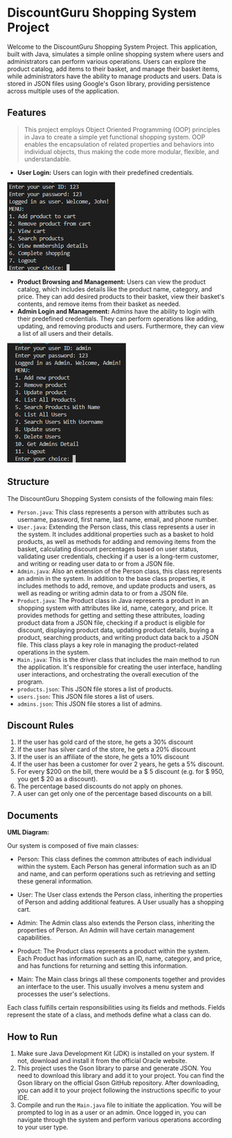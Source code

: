 # DiscountGuru Shopping System Project
Welcome to the DiscountGuru Shopping System Project. This application, built with Java, simulates a simple online shopping system where users and administrators can perform various operations. Users can explore the product catalog, add items to their basket, and manage their basket items, while administrators have the ability to manage products and users. Data is stored in JSON files using Google's Gson library, providing persistence across multiple uses of the application.

## Features

>This project employs Object Oriented Programming (OOP) principles in Java to create a simple yet functional shopping system. OOP enables the encapsulation of related properties and behaviors into individual objects, thus making the code more modular, flexible, and understandable.

- **User Login:** Users can login with their predefined credentials.

![User Console](images/user.PNG)

- **Product Browsing and Management:** Users can view the product catalog, which includes details like the product name, category, and price. They can add desired products to their basket, view their basket's contents, and remove items from their basket as needed.
- **Admin Login and Management:** Admins have the ability to login with their predefined credentials. They can perform operations like adding, updating, and removing products and users. Furthermore, they can view a list of all users and their details.

![Admin Console](images/admin.PNG)

## Structure
The DiscountGuru Shopping System consists of the following main files:
- `Person.java`: This class represents a person with attributes such as username, password, first name, last name, email, and phone number.
- `User.java`: Extending the Person class, this class represents a user in the system. It includes additional properties such as a basket to hold products, as well as methods for adding and removing items from the basket, calculating discount percentages based on user status, validating user credentials, checking if a user is a long-term customer, and writing or reading user data to or from a JSON file.
- `Admin.java`: Also an extension of the Person class, this class represents an admin in the system. In addition to the base class properties, it includes methods to add, remove, and update products and users, as well as reading or writing admin data to or from a JSON file.
- `Product.java`: The Product class in Java represents a product in an shopping system with attributes like id, name, category, and price. It provides methods for getting and setting these attributes, loading product data from a JSON file, checking if a product is eligible for discount, displaying product data, updating product details, buying a product, searching products, and writing product data back to a JSON file. This class plays a key role in managing the product-related operations in the system.
- `Main.java`: This is the driver class that includes the main method to run the application. It's responsible for creating the user interface, handling user interactions, and orchestrating the overall execution of the program.
- `products.json`: This JSON file stores a list of  products.
- `users.json`: This JSON file stores a list of users.
- `admins.json`: This JSON file stores a list of admins.

## Discount Rules
1.	If the user has gold card of the store, he gets a 30% discount
2.	If the user has silver card of the store, he gets a 20% discount
3.  If the user is an affiliate of the store, he gets a 10% discount
4.  If the user has been a customer for over 2 years, he gets a 5% discount.
5.  For every $200 on the bill, there would be a $ 5 discount (e.g. for $ 950, you get $ 20 as a discount).
6.  The percentage based discounts do not apply on phones.
7.  A user can get only one of the percentage based discounts on a bill.


## Documents
 **UML Diagram:**
 
Our system is composed of five main classes:

- Person: This class defines the common attributes of each individual within the system. Each Person has general information such as an ID and name, and can perform operations such as retrieving and setting these general information.

- User: The User class extends the Person class, inheriting the properties of Person and adding additional features. A User usually has a shopping cart.

- Admin: The Admin class also extends the Person class, inheriting the properties of Person. An Admin will have certain management capabilities.

- Product: The Product class represents a product within the system. Each Product has information such as an ID, name, category, and price, and has functions for returning and setting this information.

- Main: The Main class brings all these components together and provides an interface to the user. This usually involves a menu system and processes the user's selections.

Each class fulfills certain responsibilities using its fields and methods. Fields represent the state of a class, and methods define what a class can do.

## How to Run
1. Make sure Java Development Kit (JDK) is installed on your system. If not, download and install it from the official Oracle website.
2. This project uses the Gson library to parse and generate JSON. You need to download this library and add it to your project. You can find the Gson library on the official Gson GitHub repository. After downloading, you can add it to your project following the instructions specific to your IDE.
3. Compile and run the `Main.java` file to initiate the application. You will be prompted to log in as a user or an admin. Once logged in, you can navigate through the system and perform various operations according to your user type.


